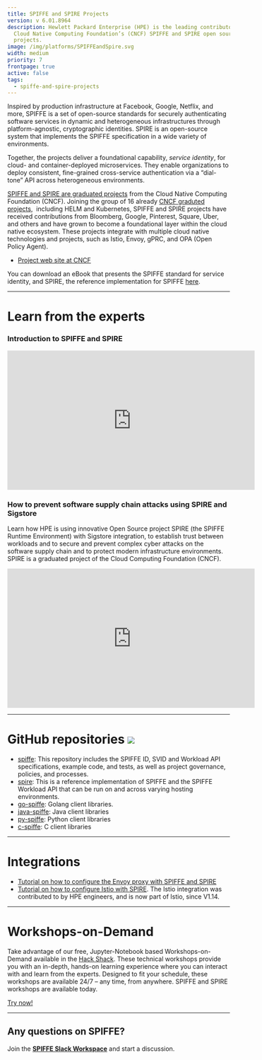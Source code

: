 ```yaml
---
title: SPIFFE and SPIRE Projects
version: v 6.01.8964
description: Hewlett Packard Enterprise (HPE) is the leading contributor to
  Cloud Native Computing Foundation’s (CNCF) SPIFFE and SPIRE open source
  projects.
image: /img/platforms/SPIFFEandSpire.svg
width: medium
priority: 7
frontpage: true
active: false
tags:
  - spiffe-and-spire-projects
---
```

Inspired by production infrastructure at Facebook, Google, Netflix, and more, SPIFFE is a set of open-source standards for securely authenticating software services in dynamic and heterogeneous infrastructures through platform-agnostic, cryptographic identities. SPIRE is an open-source system that implements the SPIFFE specification in a wide variety of environments.

Together, the projects deliver a foundational capability, *service identity*, for cloud- and container-deployed microservices. They enable organizations to deploy consistent, fine-grained cross-service authentication via a “dial-tone” API across heterogeneous environments.

[SPIFFE and SPIRE are graduated projects](https://www.cncf.io/announcements/2022/09/20/spiffe-and-spire-projects-graduate-from-cloud-native-computing-foundation-incubator/) from the Cloud Native Computing Foundation (CNCF). Joining the group of 16 already [CNCF graduted projects](https://www.cncf.io/projects/),  including HELM and Kubernetes, SPIFFE and SPIRE projects have received contributions from Bloomberg, Google, Pinterest, Square, Uber, and others and have grown to become a foundational layer within the cloud native ecosystem. These projects integrate with multiple cloud native technologies and projects, such as Istio, Envoy, gPRC, and OPA (Open Policy Agent).

* [Project web site at CNCF](https://spiffe.io/)

You can download an eBook that presents the SPIFFE standard for service identity, and SPIRE, the reference implementation for SPIFFE [here](https://spiffe.io/book/).

- - -

# Learn from the experts

### Introduction to SPIFFE and SPIRE

<p style="text-align: center;">
<iframe width="560" height="315" src="https://www.youtube.com/embed/-XGKybqTfZo" frameborder="0" allow="accelerometer; autoplay; clipboard-write; encrypted-media; gyroscope; picture-in-picture" allowfullscreen></iframe>
</p>

### How to prevent software supply chain attacks using SPIRE and Sigstore

Learn how HPE is using innovative Open Source project SPIRE (the SPIFFE Runtime Environment) with Sigstore integration, to establish trust between workloads and to secure and prevent complex cyber attacks on the software supply chain and to protect modern infrastructure environments. SPIRE is a graduated project of the Cloud Computing Foundation (CNCF).

<p style="text-align: center;">
<iframe width="560" height="315" src="https://www.youtube.com/embed/qT09bEmQmLI" frameborder="0" allow="accelerometer; autoplay; clipboard-write; encrypted-media; gyroscope; picture-in-picture" allowfullscreen></iframe>
</p>



- - -

# GitHub repositories ![](Github)

* [spiffe](https://github.com/spiffe/spiffe): This repository includes the SPIFFE ID, SVID and Workload API specifications, example code, and tests, as well as project governance, policies, and processes.
* [spire](https://github.com/spiffe/spire): This is a reference implementation of SPIFFE and the SPIFFE Workload API that can be run on and across varying hosting environments.
* [go-spiffe](https://github.com/spiffe/go-spiffe/tree/main/v2): Golang client libraries.
* [java-spiffe](https://github.com/spiffe/java-spiffe): Java client libraries
* [py-spiffe](https://github.com/HewlettPackard/py-spiffe): Python client libraries
* [c-spiffe](https://github.com/HewlettPackard/c-spiffe): C client libraries

- - -

# Integrations

* [Tutorial on how to configure the Envoy proxy with SPIFFE and SPIRE](https://spiffe.io/docs/latest/microservices/envoy/)
* [Tutorial on how to configure Istio with SPIRE](https://istio.io/latest/docs/ops/integrations/spire/). The Istio integration was contributed to by HPE engineers, and is now part of Istio, since V1.14.

- - -

# Workshops-on-Demand

Take advantage of our free, Jupyter-Notebook based Workshops-on-Demand available in the [Hack Shack](/hackshack/). These technical workshops provide you with an in-depth, hands-on learning experience where you can interact with and learn from the experts. Designed to fit your schedule, these workshops are available 24/7 – any time, from anywhere. SPIFFE and SPIRE workshops are available today.

<link rel="stylesheet" href="https://www.w3schools.com/w3css/4/w3.css">
<div class="w3-container w3-center w3-margin-bottom">
  <a href="/hackshack/workshops"><button type="button" class="button">Try now!</button></a>
</div>

- - -

## Any questions on SPIFFE?

Join the **[SPIFFE Slack Workspace](https://slack.spiffe.io/)** and start a discussion.